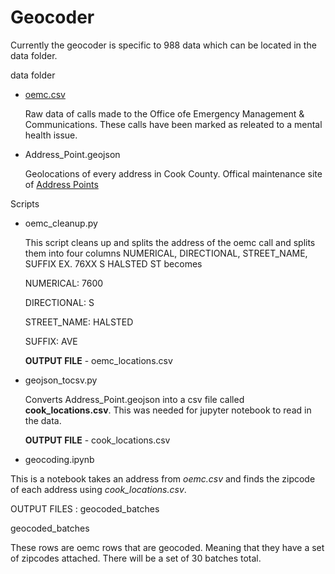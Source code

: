 # Geocoder 

Currently the geocoder is specific to 988 data which can be located in the data folder.


data folder
- [oemc.csv](https://docs.google.com/spreadsheets/d/1N5od-Nan0WWpzQLg_7i-wGnzivGCTYXMWXUvFSnONkQ/edit#gid=1894319207)
    
    Raw data of calls made to the Office ofe Emergency Management & Communications. These calls have been marked as releated to a mental health issue.

- Address_Point.geojson

    Geolocations of every address in Cook County. Offical maintenance site of [Address Points](https://hub-cookcountyil.opendata.arcgis.com/datasets/5ec856ded93e4f85b3f6e1bc027a2472_0/about)


Scripts

- oemc_cleanup.py

    This script cleans up and splits the address of the oemc call and splits them into four columns NUMERICAL, DIRECTIONAL, STREET_NAME, SUFFIX 
    EX. 76XX S HALSTED ST becomes 
    
    NUMERICAL: 7600 
    
    DIRECTIONAL: S 
    
    STREET_NAME: HALSTED 
    
    SUFFIX: AVE

    **OUTPUT FILE** - oemc_locations.csv

- geojson_tocsv.py

    Converts Address_Point.geojson into a csv file called **cook_locations.csv**. 
    This was needed for jupyter notebook to read in the data. 


    **OUTPUT FILE** - cook_locations.csv

- geocoding.ipynb

This is a notebook takes an address from *oemc.csv* and finds the zipcode of each address using *cook_locations.csv*.

OUTPUT FILES : geocoded_batches


geocoded_batches

These rows are oemc rows that are geocoded. Meaning that they have a set of zipcodes attached. There will be a set of 30 batches total.



